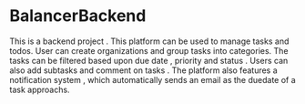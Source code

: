 # BalancerBackend

This is a backend project . This platform can be used to manage tasks and todos. User can create organizations and group tasks into categories. 
The tasks can be filtered based upon due date , priority and status . Users can also add subtasks and comment on tasks . 
The platform also features a notification system , which automatically sends an email as the duedate of a task approachs.